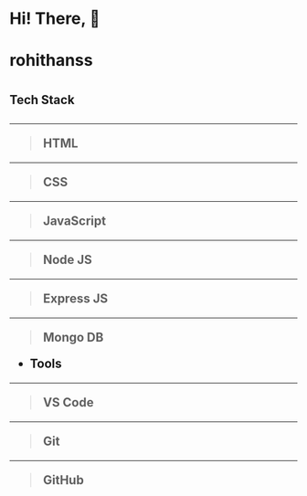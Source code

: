 # Hi! There, 💭

# <h1> rohithanss <h1/>


<h2>Tech Stack<h2/>
  
---
> HTML
---
> CSS
---
> JavaScript
---
> Node JS
---
> Express JS
---
> Mongo DB

- Tools
--- 
> VS Code
---
>Git
---
>GitHub
